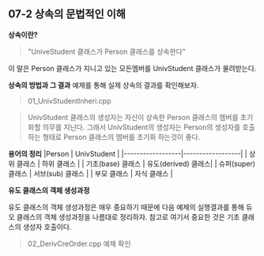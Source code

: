07-2 상속의 문법적인 이해
---

**상속이란?**
>"UniveStudent 클래스가 Person 클래스를 상속한다"

이 말은 Person 클래스가 지니고 있는 모든멤버를 UnivStudent 클래스가 물려받는다.

**상속의 방법과 그 결과**
예제를 통해 실제 상속의 결과를 확인해보자.
> 01_UnivStudentInheri.cpp

> UnivStudent 클래스의 생성자는 자신이 상속한 Person 클래스의 멤버를 초기화할 의무를 지닌다. 그래서 UnivStudent의 생성자는 Person의 생성자를 호출하는 형태로 Person 클래스의 멤버를 초기화 하는것이 좋다.

**용어의 정리**
|Person            |      UnivStudent |
|------------------|------------------|
| 상위 클래스         | 하위 클래스         |
| 기초(base) 클래스   | 유도(derived) 클래스|
| 슈퍼(super) 클래스  | 서브(sub) 클래스    |
| 부모 클래스         | 자식 클래스         |


**유도 클래스의 객체 생성과정**

유도 클래스의 객체 생성과정은 매우 중요하기 때문에 다음 예제의 실행결과를 통해 듀오 클래스의 객체 생성과정을 나름대로 정리하자. 참고로 여기서 중요한 것은 기초 클래스의 생성자 호출이다.

> 02_DerivCreOrder.cpp 예제 확인